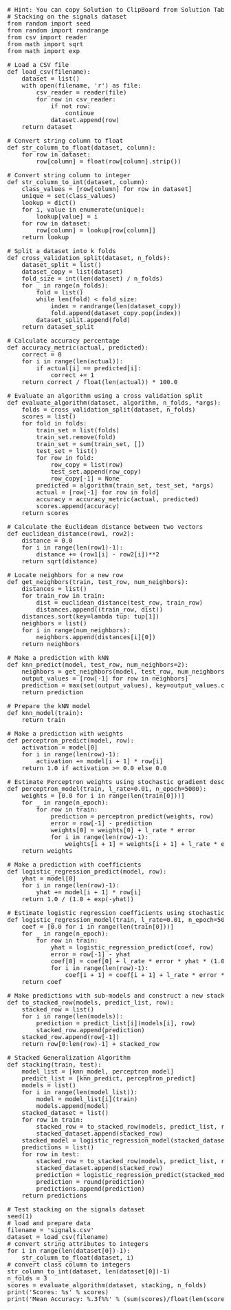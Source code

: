 <pre class="file" data-target="clipboard">
# Hint: You can copy Solution to ClipBoard from Solution Tab
# Stacking on the signals dataset
from random import seed
from random import randrange
from csv import reader
from math import sqrt
from math import exp

# Load a CSV file
def load_csv(filename):
	dataset = list()
	with open(filename, 'r') as file:
		csv_reader = reader(file)
		for row in csv_reader:
			if not row:
				continue
			dataset.append(row)
	return dataset

# Convert string column to float
def str_column_to_float(dataset, column):
	for row in dataset:
		row[column] = float(row[column].strip())

# Convert string column to integer
def str_column_to_int(dataset, column):
	class_values = [row[column] for row in dataset]
	unique = set(class_values)
	lookup = dict()
	for i, value in enumerate(unique):
		lookup[value] = i
	for row in dataset:
		row[column] = lookup[row[column]]
	return lookup

# Split a dataset into k folds
def cross_validation_split(dataset, n_folds):
	dataset_split = list()
	dataset_copy = list(dataset)
	fold_size = int(len(dataset) / n_folds)
	for _ in range(n_folds):
		fold = list()
		while len(fold) < fold_size:
			index = randrange(len(dataset_copy))
			fold.append(dataset_copy.pop(index))
		dataset_split.append(fold)
	return dataset_split

# Calculate accuracy percentage
def accuracy_metric(actual, predicted):
	correct = 0
	for i in range(len(actual)):
		if actual[i] == predicted[i]:
			correct += 1
	return correct / float(len(actual)) * 100.0

# Evaluate an algorithm using a cross validation split
def evaluate_algorithm(dataset, algorithm, n_folds, *args):
	folds = cross_validation_split(dataset, n_folds)
	scores = list()
	for fold in folds:
		train_set = list(folds)
		train_set.remove(fold)
		train_set = sum(train_set, [])
		test_set = list()
		for row in fold:
			row_copy = list(row)
			test_set.append(row_copy)
			row_copy[-1] = None
		predicted = algorithm(train_set, test_set, *args)
		actual = [row[-1] for row in fold]
		accuracy = accuracy_metric(actual, predicted)
		scores.append(accuracy)
	return scores

# Calculate the Euclidean distance between two vectors
def euclidean_distance(row1, row2):
	distance = 0.0
	for i in range(len(row1)-1):
		distance += (row1[i] - row2[i])**2
	return sqrt(distance)

# Locate neighbors for a new row
def get_neighbors(train, test_row, num_neighbors):
	distances = list()
	for train_row in train:
		dist = euclidean_distance(test_row, train_row)
		distances.append((train_row, dist))
	distances.sort(key=lambda tup: tup[1])
	neighbors = list()
	for i in range(num_neighbors):
		neighbors.append(distances[i][0])
	return neighbors

# Make a prediction with kNN
def knn_predict(model, test_row, num_neighbors=2):
	neighbors = get_neighbors(model, test_row, num_neighbors)
	output_values = [row[-1] for row in neighbors]
	prediction = max(set(output_values), key=output_values.count)
	return prediction

# Prepare the kNN model
def knn_model(train):
	return train

# Make a prediction with weights
def perceptron_predict(model, row):
	activation = model[0]
	for i in range(len(row)-1):
		activation += model[i + 1] * row[i]
	return 1.0 if activation >= 0.0 else 0.0

# Estimate Perceptron weights using stochastic gradient descent
def perceptron_model(train, l_rate=0.01, n_epoch=5000):
	weights = [0.0 for i in range(len(train[0]))]
	for _ in range(n_epoch):
		for row in train:
			prediction = perceptron_predict(weights, row)
			error = row[-1] - prediction
			weights[0] = weights[0] + l_rate * error
			for i in range(len(row)-1):
				weights[i + 1] = weights[i + 1] + l_rate * error * row[i]
	return weights

# Make a prediction with coefficients
def logistic_regression_predict(model, row):
	yhat = model[0]
	for i in range(len(row)-1):
		yhat += model[i + 1] * row[i]
	return 1.0 / (1.0 + exp(-yhat))

# Estimate logistic regression coefficients using stochastic gradient descent
def logistic_regression_model(train, l_rate=0.01, n_epoch=5000):
	coef = [0.0 for i in range(len(train[0]))]
	for _ in range(n_epoch):
		for row in train:
			yhat = logistic_regression_predict(coef, row)
			error = row[-1] - yhat
			coef[0] = coef[0] + l_rate * error * yhat * (1.0 - yhat)
			for i in range(len(row)-1):
				coef[i + 1] = coef[i + 1] + l_rate * error * yhat * (1.0 - yhat) * row[i]
	return coef

# Make predictions with sub-models and construct a new stacked row
def to_stacked_row(models, predict_list, row):
	stacked_row = list()
	for i in range(len(models)):
		prediction = predict_list[i](models[i], row)
		stacked_row.append(prediction)
	stacked_row.append(row[-1])
	return row[0:len(row)-1] + stacked_row

# Stacked Generalization Algorithm
def stacking(train, test):
	model_list = [knn_model, perceptron_model]
	predict_list = [knn_predict, perceptron_predict]
	models = list()
	for i in range(len(model_list)):
		model = model_list[i](train)
		models.append(model)
	stacked_dataset = list()
	for row in train:
		stacked_row = to_stacked_row(models, predict_list, row)
		stacked_dataset.append(stacked_row)
	stacked_model = logistic_regression_model(stacked_dataset)
	predictions = list()
	for row in test:
		stacked_row = to_stacked_row(models, predict_list, row)
		stacked_dataset.append(stacked_row)
		prediction = logistic_regression_predict(stacked_model, stacked_row)
		prediction = round(prediction)
		predictions.append(prediction)
	return predictions

# Test stacking on the signals dataset
seed(1)
# load and prepare data
filename = 'signals.csv'
dataset = load_csv(filename)
# convert string attributes to integers
for i in range(len(dataset[0])-1):
	str_column_to_float(dataset, i)
# convert class column to integers
str_column_to_int(dataset, len(dataset[0])-1)
n_folds = 3
scores = evaluate_algorithm(dataset, stacking, n_folds)
print('Scores: %s' % scores)
print('Mean Accuracy: %.3f%%' % (sum(scores)/float(len(scores))))

</pre>
